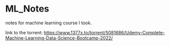 # ML_Notes
notes for machine learning course I took.

link to the torrent:
https://www.1377x.to/torrent/5081686/Udemy-Complete-Machine-Learning-Data-Science-Bootcamp-2022/
